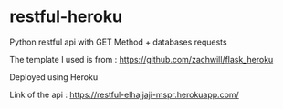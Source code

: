 # restful-heroku
Python restful api with GET Method + databases requests

The template I used is from : https://github.com/zachwill/flask_heroku

Deployed using Heroku

Link of the api : https://restful-elhajjaji-mspr.herokuapp.com/
